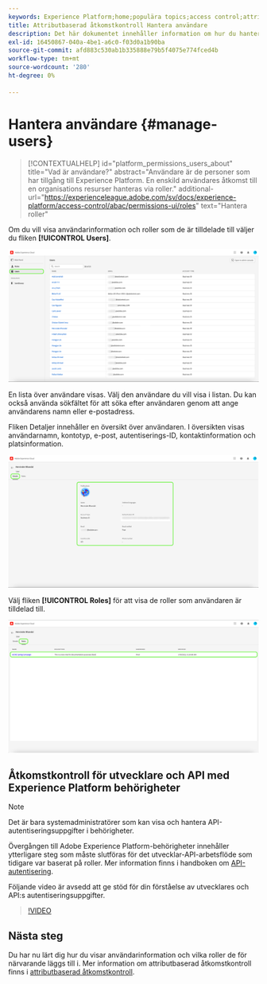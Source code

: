 ```yaml
---
keywords: Experience Platform;home;populära topics;access control;attribute-based access control;ABAC
title: Attributbaserad åtkomstkontroll Hantera användare
description: Det här dokumentet innehåller information om hur du hanterar användare och användargrupper via gränssnittet Behörigheter i Adobe Experience Cloud
exl-id: 16450867-040a-4be1-a6c0-f03d0a1b90ba
source-git-commit: afd883c530ab1b335888e79b5f4075e774fced4b
workflow-type: tm+mt
source-wordcount: '280'
ht-degree: 0%

---
```


# Hantera användare {#manage-users}

>[!CONTEXTUALHELP]
>id="platform_permissions_users_about"
>title="Vad är användare?"
>abstract="Användare är de personer som har tillgång till Experience Platform. En enskild användares åtkomst till en organisations resurser hanteras via roller."
>additional-url="https://experienceleague.adobe.com/sv/docs/experience-platform/access-control/abac/permissions-ui/roles" text="Hantera roller"

Om du vill visa användarinformation och roller som de är tilldelade till väljer du fliken **[!UICONTROL Users]**.

![Sidan Användare visas med fliken [!UICONTROL Users] markerad.](../../images/flac-ui/flac-users-tab.png)

En lista över användare visas. Välj den användare du vill visa i listan. Du kan också använda sökfältet för att söka efter användaren genom att ange användarens namn eller e-postadress.

Fliken Detaljer innehåller en översikt över användaren. I översikten visas användarnamn, kontotyp, e-post, autentiserings-ID, kontaktinformation och platsinformation.

![Sidan med användarinformation med fliken [!UICONTROL Details] och användarprofilen markerad.](../../images/flac-ui/flac-users-details.png)

Välj fliken **[!UICONTROL Roles]** för att visa de roller som användaren är tilldelad till.

![Rollsidan visas med fliken [!UICONTROL Roles] och rollen markerad.](../../images/flac-ui/flac-users-roles.png)

## Åtkomstkontroll för utvecklare och API med Experience Platform behörigheter

>[!NOTE]
>
>Det är bara systemadministratörer som kan visa och hantera API-autentiseringsuppgifter i behörigheter.

Övergången till Adobe Experience Platform-behörigheter innehåller ytterligare steg som måste slutföras för det utvecklar-API-arbetsflöde som tidigare var baserat på roller. Mer information finns i handboken om [API-autentisering](../../../landing/api-authentication.md).

Följande video är avsedd att ge stöd för din förståelse av utvecklares och API:s autentiseringsuppgifter.

>[!VIDEO](https://video.tv.adobe.com/v/3426407/?learn=on)

## Nästa steg

Du har nu lärt dig hur du visar användarinformation och vilka roller de för närvarande läggs till i. Mer information om attributbaserad åtkomstkontroll finns i [attributbaserad åtkomstkontroll](../overview.md).
